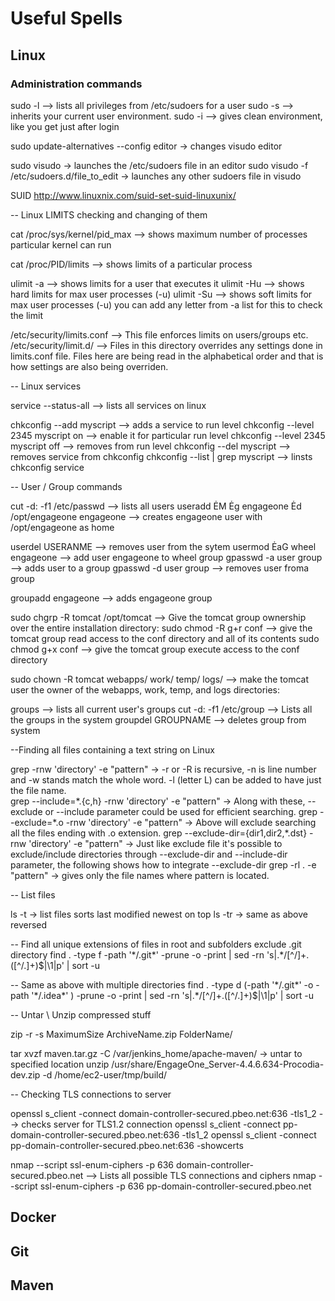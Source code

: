 # Useful Spells

## Linux

### Administration commands

sudo -l --> lists all privileges from /etc/sudoers for a user 
sudo -s --> inherits your current user environment. 
sudo -i --> gives clean environment, like you get just after login

sudo update-alternatives --config editor -> changes visudo editor

sudo visudo  -> launches the /etc/sudoers file in an editor
sudo visudo -f /etc/sudoers.d/file_to_edit  -> launches any other sudoers file in visudo

SUID
http://www.linuxnix.com/suid-set-suid-linuxunix/

-- Linux LIMITS checking and changing of them

cat /proc/sys/kernel/pid_max  --> shows maximum number of processes particular kernel can run

cat /proc/PID/limits  --> shows limits of a particular process

ulimit -a  --> shows limits for a user that executes it
ulimit -Hu --> shows hard limits for max user processes (-u)
ulimit -Su --> shows soft limits for max user processes (-u) you can add any letter from -a list for this to check the limit



/etc/security/limits.conf  --> This file enforces limits on users/groups etc.
/etc/security/limit.d/ --> Files in this directory overrides any settings done in limits.conf file. Files here
                           are being read in the alphabetical order and that is how settings are also being overriden.



-- Linux services

service --status-all  --> lists all services on linux

chkconfig --add myscript  --> adds a service to run level
chkconfig --level 2345 myscript on --> enable it for particular run level
chkconfig --level 2345 myscript off --> removes from run level
chkconfig --del myscript --> removes service from chkconfig
chkconfig --list | grep myscript  --> linsts chkconfig service


-- User / Group commands 

cut -d: -f1 /etc/passwd --> lists all users
useradd ĖM Ėg engageone Ėd /opt/engageone  engageone --> creates engageone user with /opt/engageone as home

userdel USERANME --> removes user from the sytem
usermod ĖaG wheel engageone --> add user engageone to wheel group
gpasswd -a user group --> adds user to a group
gpasswd -d user group --> removes user froma group

groupadd engageone --> adds engageone group

sudo chgrp -R tomcat /opt/tomcat --> Give the tomcat group ownership over the entire installation directory:
sudo chmod -R g+r conf  --> give the tomcat group read access to the conf directory and all of its contents
sudo chmod g+x conf  --> give the tomcat group execute access to the conf directory

sudo chown -R tomcat webapps/ work/ temp/ logs/ --> make the tomcat user the owner of the webapps, work, temp, and logs directories:

groups --> lists all current user's groups
cut -d: -f1 /etc/group  --> Lists all the groups in the system
groupdel GROUPNAME  --> deletes group from system

--Finding all files containing a text string on Linux

grep -rnw 'directory' -e "pattern" -> -r or -R is recursive, -n is line number and -w stands match the whole word. -l (letter L) can be added to have just the file name.								 
grep --include=\*.{c,h} -rnw 'directory' -e "pattern" -> Along with these, --exclude or --include parameter could be used for efficient searching.
grep --exclude=\*.o -rnw 'directory' -e "pattern" -> Above will exclude searching all the files ending with .o extension.
grep --exclude-dir={dir1,dir2,*.dst} -rnw 'directory' -e "pattern" -> Just like exclude file it's possible to exclude/include directories through --exclude-dir 
                                                                      and --include-dir parameter, the following shows how to integrate --exclude-dir
grep -rl . -e "pattern" -> gives only the file names where pattern is located.																	  

-- List files

ls -t -> 	list files sorts last modified newest on top
ls -tr -> same as above reversed


-- Find all unique extensions of files in root and subfolders exclude .git directory
find . -type f -path '\*/.git\*' -prune -o -print | sed -rn 's|.\*/\[^/\]+\.(\[^/.\]+)$|\1|p' | sort -u 

-- Same as above with multiple directories
find . -type d \(-path '\*/.git*' -o -path '\*/.idea*' \) -prune -o -print | sed -rn 's|.\*/\[^/\]+\.(\[^/.\]+)$|\1|p' | sort -u

-- Untar \ Unzip  compressed stuff

zip -r -s MaximumSize ArchiveName.zip FolderName/

tar xvzf maven.tar.gz -C /var/jenkins_home/apache-maven/ -> untar to specified location
unzip /usr/share/EngageOne_Server-4.4.6.634-Procodia-dev.zip -d /home/ec2-user/tmp/build/

-- Checking TLS connections to server

openssl s_client -connect domain-controller-secured.pbeo.net:636 -tls1_2  --> checks server for TLS1.2 connection
openssl s_client -connect pp-domain-controller-secured.pbeo.net:636 -tls1_2
openssl s_client -connect pp-domain-controller-secured.pbeo.net:636 -showcerts

nmap --script ssl-enum-ciphers -p 636 domain-controller-secured.pbeo.net  --> Lists all possible TLS connections and ciphers
nmap --script ssl-enum-ciphers -p 636 pp-domain-controller-secured.pbeo.net

## Docker

## Git

## Maven
